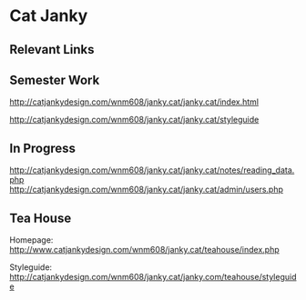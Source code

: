 # Cat Janky

## Relevant Links

## Semester Work
http://catjankydesign.com/wnm608/janky.cat/janky.cat/index.html

http://catjankydesign.com/wnm608/janky.cat/janky.cat/styleguide

## In Progress

http://catjankydesign.com/wnm608/janky.cat/janky.cat/notes/reading_data.php
http://catjankydesign.com/wnm608/janky.cat/janky.cat/admin/users.php


## Tea House

Homepage:
http://www.catjankydesign.com/wnm608/janky.cat/teahouse/index.php

Styleguide:
http://catjankydesign.com/wnm608/janky.cat/janky.com/teahouse/styleguide